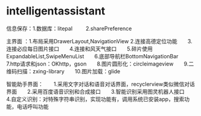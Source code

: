 # intelligentassistant

信息保存：1.数据库：litepal
         2.sharePreference

主界面 ：1.布局采用DrawerLayout,NavigationView
        2.连接高德定位功能
        3.连接必应每日图片接口
        4.连接和风天气接口
        5.碎片使用ExpandableList,SwipeMenuList
        6.底部导航栏BottomNavigationBar
        7.http请求和json：OKhttp，gson
        8.图片圆形化：circleimageview
        9.二维码扫描：zxing-library
        10.图片加载：glide

智能助手界面： 
        1.采用文字对话和语音对话界面，recyclerview类似微信对话界面
        2.采用百度语音识别和合成接口
        3.智能识别采用图灵机器人接口
        4.自定义识别：对特殊字符串识别，实现功能有，调用系统已安装app，搜索功能，电话呼叫功能
       
